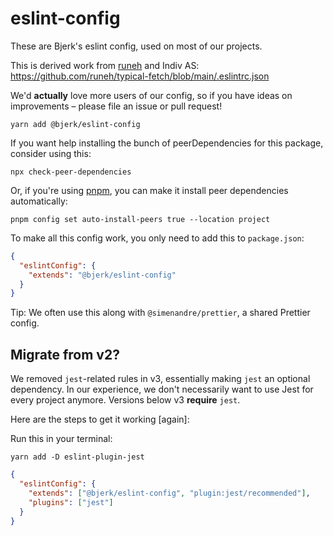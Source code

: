 # eslint-config

These are Bjerk's eslint config, used on most of our projects.

This is derived work from [runeh](https://github.com/runeh) and Indiv AS:
https://github.com/runeh/typical-fetch/blob/main/.eslintrc.json

We'd **actually** love more users of our config, so if you have ideas on
improvements – please file an issue or pull request!

```shell
yarn add @bjerk/eslint-config
```

If you want help installing the bunch of peerDependencies for this package,
consider using this:

```shell
npx check-peer-dependencies
```

Or, if you're using [pnpm], you can make it install peer
dependencies automatically:

```shell
pnpm config set auto-install-peers true --location project
```

[pnpm]: https://pnpm.io/

To make all this config work, you only need to add this to `package.json`:

```json
{
  "eslintConfig": {
    "extends": "@bjerk/eslint-config"
  }
}
```

Tip: We often use this along with `@simenandre/prettier`, a shared Prettier config.

## Migrate from v2?

We removed `jest`-related rules in v3, essentially making `jest` an optional
dependency. In our experience, we don't necessarily want to use Jest for every
project anymore. Versions below v3 **require** `jest`.

Here are the steps to get it working [again]:

Run this in your terminal:

```shell
yarn add -D eslint-plugin-jest
```

```json
{
  "eslintConfig": {
    "extends": ["@bjerk/eslint-config", "plugin:jest/recommended"],
    "plugins": ["jest"]
  }
}
```
